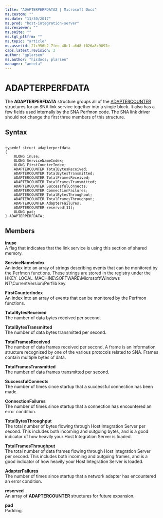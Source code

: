 ```yaml
---
title: "ADAPTERPERFDATA2 | Microsoft Docs"
ms.custom: ""
ms.date: "11/30/2017"
ms.prod: "host-integration-server"
ms.reviewer: ""
ms.suite: ""
ms.tgt_pltfrm: ""
ms.topic: "article"
ms.assetid: 21c956b2-7fec-40c1-a6d8-f026a8c9897e
caps.latest.revision: 3
author: "gplarsen"
ms.author: "hisdocs; plarsen"
manager: "anneta"
---
```

# ADAPTERPERFDATA
The **ADAPTERPERFDATA** structure groups all of the [ADAPTERCOUNTER](../core/adaptercounter2.md) structures for an SNA link service together into a single block. It also has a few fields used internally by the SNA Perfmon code. The SNA link driver should not change the first three members of this structure.  
  
## Syntax  
  
```  
  
typedef struct adapterperfdata  
{  
    ULONG inuse;  
    ULONG ServiceNameIndex;  
    ULONG FirstCounterIndex;  
    ADAPTERCOUNTER TotalBytesReceived;  
    ADAPTERCOUNTER TotalBytesTransmitted;  
    ADAPTERCOUNTER TotalFramesReceived;  
    ADAPTERCOUNTER TotalFramesTransmitted;  
    ADAPTERCOUNTER SuccessfulConnects;  
    ADAPTERCOUNTER ConnectionFailures;  
    ADAPTERCOUNTER TotalBytesThroughput;  
    ADAPTERCOUNTER TotalFramesThroughput;  
    ADAPTERCOUNTER AdapterFailures;  
    ADAPTERCOUNTER reserved[11];  
    ULONG pad;  
} ADAPTERPERFDATA;  
```  
  
## Members  
 **inuse**  
 A flag that indicates that the link service is using this section of shared memory.  
  
 **ServiceNameIndex**  
 An index into an array of strings describing events that can be monitored by the Perfmon functions. These strings are stored in the registry under the HKEY_LOCAL_MACHINE\SOFTWARE\Microsoft\Windows NT\CurrentVersion\Perflib key.  
  
 **FirstCounterIndex**  
 An index into an array of events that can be monitored by the Perfmon functions.  
  
 **TotalBytesReceived**  
 The number of data bytes received per second.  
  
 **TotalBytesTransmitted**  
 The number of data bytes transmitted per second.  
  
 **TotalFramesReceived**  
 The number of data frames received per second. A frame is an information structure recognized by one of the various protocols related to SNA. Frames contain multiple bytes of data.  
  
 **TotalFramesTransmitted**  
 The number of data frames transmitted per second.  
  
 **SuccessfulConnects**  
 The number of times since startup that a successful connection has been made.  
  
 **ConnectionFailures**  
 The number of times since startup that a connection has encountered an error condition.  
  
 **TotalBytesThroughput**  
 The total number of bytes flowing through Host Integration Server per second. This includes both incoming and outgoing bytes, and is a good indicator of how heavily your Host Integration Server is loaded.  
  
 **TotalFramesThroughput**  
 The total number of data frames flowing through Host Integration Server per second. This includes both incoming and outgoing frames, and is a good indicator of how heavily your Host Integration Server is loaded.  
  
 **AdapterFailures**  
 The number of times since startup that a network adapter has encountered an error condition.  
  
 **reserved**  
 An array of **ADAPTERCOUNTER** structures for future expansion.  
  
 **pad**  
 Padding.